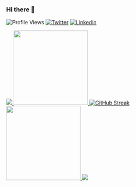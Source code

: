 ### Hi there 👋

![Profile Views](https://komarev.com/ghpvc/?username=sandy15d&label=👁️)
[![Twitter](https://img.shields.io/twitter/follow/MrPunyapal?label=Follow)](https://twitter.com/intent/follow?screen_name=MrPunyapal)
[![Linkedin](https://img.shields.io/badge/-Connect-blue?style=flat-square&logo=Linkedin&logoColor=white&link=https://www.linkedin.com/in/mr-punyapal/)](https://www.linkedin.com/in/mr-punyapal/)


<a href="https://github.com/mr-punyapal">
  <img src="https://github-contributor-stats.vercel.app/api?username=mr-punyapal&title_color=006AFF&text_color=417E87&icon_color=0579C3&bg_color=ffffff00&hide_border=true&show_icons=true&include_all_commits=true&count_private=true&disable_animations=true" />
</a>
<a href="https://github.com/mr-punyapal">
  <img height=200 src="https://github-readme-stats.vercel.app/api?username=mr-punyapal&hide_border=true&show_icons=true&include_all_commits=true&count_private=true&disable_animations=true&rank_icon=percentile&theme=transparent" />
</a>
<a href="https://github.com/mr-punyapal">
<img src="https://streak-stats.demolab.com?user=mr-punyapal&theme=transparent&hide_border=true" alt="GitHub Streak" />
</a>
<a href="https://github.com/mr-punyapal">
  <img height=200 src="https://github-readme-stats.vercel.app/api/top-langs/?username=mr-punyapal&layout=donut&hide_border=true&show_icons=true&include_all_commits=true&count_private=true&disable_animations=true&theme=transparent" />
</a>
<a href="https://github.com/mr-punyapal">
  <img src="https://github-readme-activity-graph.vercel.app/graph?username=mr-punyapal&bg_color=0000000&color=0579C3&line=0579C3&point=417E87&area_color=006AFF&area=true&hide_border=true" />
</a>

<!--

- 🔭 I’m currently working on ...
- 🌱 I’m currently learning ...
- 👯 I’m looking to collaborate on ...
- 🤔 I’m looking for help with ...
- 💬 Ask me about ...
- 📫 How to reach me: ...
- 😄 Pronouns: ...
- ⚡ Fun fact: ...
-->
